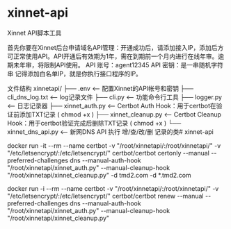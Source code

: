 # xinnet-api
Xinnet API脚本工具


首先你要在Xinnet后台申请域名API管理：开通成功后，请添加接入IP，添加后方可正常使用API。API开通后有效期为1年，需在到期前一个月内进行在线年审。逾期未年审，将限制API使用。
API 账号：agent12345
API 密钥：是一串随机字符串
记得添加白名单IP，就是你执行接口程序的IP。

文件结构
xinnetapi/
├── .env    <--    配置Xinnet的API帐号和密钥
├── cli_dns_log.txt    <--    log记录文件
├── cli.py    <--    功能命令行工具
├── logger.py    <--    日志记录器
├── xinnet_auth.py    <--    Certbot Auth Hook：用于certbot在验证前添加TXT记录 ( chmod +x )
├── xinnet_cleanup.py    <--    Certbot Cleanup Hook：用于certbot验证完成后删除TXT记录 ( chmod +x )
└── xinnet_dns_api.py    <--    新网DNS API 执行 增/查/改/删 记录的类# xinnet-api

docker run -it --rm --name certbot -v "/root/xinnetapi/:/root/xinnetapi/" -v "/etc/letsencrypt/:/etc/letsencrypt/"  certbot/certbot  certonly --manual --preferred-challenges dns --manual-auth-hook "/root/xinnetapi/xinnet_auth.py" --manual-cleanup-hook "/root/xinnetapi/xinnet_cleanup.py" -d tmd2.com -d *.tmd2.com

docker run -i --rm --name certbot -v "/root/xinnetapi/:/root/xinnetapi/" -v "/etc/letsencrypt/:/etc/letsencrypt/"  certbot/certbot  renew --manual --preferred-challenges dns --manual-auth-hook "/root/xinnetapi/xinnet_auth.py" --manual-cleanup-hook "/root/xinnetapi/xinnet_cleanup.py"
